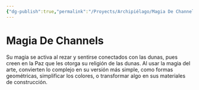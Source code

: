 ```yaml
---
{"dg-publish":true,"permalink":"/Proyects/Archipiélago/Magia De Channels/","title":"Magia de Channels","tags":["Contexto/DrawingAttack/Archipiélago"],"updated":"2023-11-02T21:07:51.357-05:00"}
---
```



# Magia De Channels

Su magia se activa al rezar y sentirse conectados con las dunas, pues creen en la Paz que les otorga su religión de las dunas. Al usar la magia del arte, convierten lo complejo en su versión más simple, como formas geométricas, simplificar los colores, o transformar algo en sus materiales de construcción.
